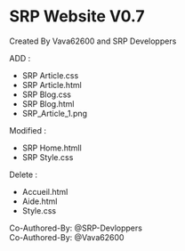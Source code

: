 # SRP Website V0.7

Created By Vava62600 and SRP Developpers

ADD :

- SRP Article.css
- SRP Article.html
- SRP Blog.css
- SRP Blog.html
- SRP_Article_1.png

Modified :
- SRP Home.htmll
- SRP Style.css

Delete :

- Accueil.html
- Aide.html
- Style.css

Co-Authored-By: @SRP-Devloppers <br>
Co-Authored-By: @Vava62600
